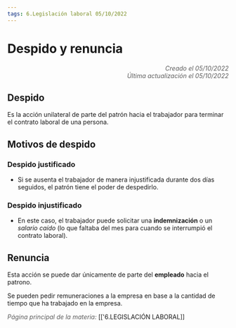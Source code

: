 ```yaml
---
tags: 6.Legislación laboral 05/10/2022
---
```


# Despido y renuncia
<div style="text-align: right; opacity: 0.7; font-style: italic;">Creado el 05/10/2022</div>
<div style="text-align: right; opacity: 0.7; font-style: italic;">Última actualización el 05/10/2022</div>

## Despido

Es la acción unilateral de parte del patrón hacia el trabajador para terminar el contrato laboral de una persona.

## Motivos de despido
### Despido justificado
- Si se ausenta el trabajador de manera injustificada durante dos días seguidos, el patrón tiene el poder de despedirlo.

### Despido injustificado
- En este caso, el trabajador puede solicitar una **indemnización** o un *salario caído* (lo que faltaba del mes para cuando se interrumpió el contrato laboral).

## Renuncia
Esta acción se puede dar únicamente de parte del **empleado** hacia el patrono.

Se pueden pedir remuneraciones a la empresa en base a la cantidad de tiempo que ha trabajado en la empresa.

<span style="opacity: 0.7; font-style: italic;">Página principal de la materia:</span> [['6.LEGISLACIÓN LABORAL]]